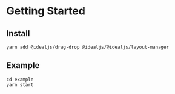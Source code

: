 # Getting Started

## Install

```
yarn add @idealjs/drag-drop @idealjs/@idealjs/layout-manager
```

## Example
```
cd example
yarn start
```
